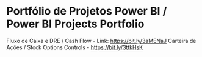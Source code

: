 # Portfólio de Projetos Power BI / Power BI Projects Portfolio

Fluxo de Caixa e DRE / Cash Flow - Link: https://bit.ly/3aMENaJ
Carteira de Ações / Stock Options Controls - https://bit.ly/3ttkHsK
